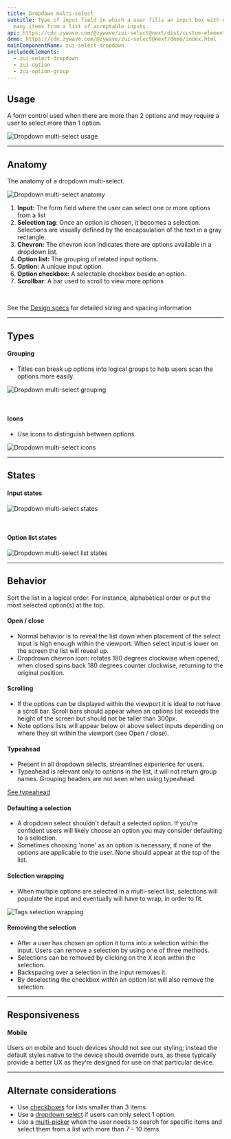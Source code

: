 ```yaml
---
title: Dropdown multi-select
subtitle: Type of input field in which a user fills an input box with one or
  many items from a list of acceptable inputs.
api: https://cdn.zywave.com/@zywave/zui-select@next/dist/custom-elements.json
demo: https://cdn.zywave.com/@zywave/zui-select@next/demo/index.html
mainComponentName: zui-select-dropdown
includedElements:
  - zui-select-dropdown
  - zui-option
  - zui-option-group
---
```

## Usage

A form control used when there are more than 2 options and may require a user to select more than 1 option.

![Dropdown multi-select usage](/images/multi_select_usage.svg)

- - -

## Anatomy

The anatomy of a dropdown multi-select.

![Dropdown multi-select anatomy](/images/multi_select_anatomy.svg)

1. **Input:** The form field where the user can select one or more options from a list
2. **Selection tag**: Once an option is chosen, it becomes a selection. Selections are visually defined by the encapsulation of the text in a gray rectangle.
3. **Chevron:** The chevron icon indicates there are options available in a dropdown list.
4. **Option list:** The grouping of related input options.
5. **Option:** A unique input option.
6. **Option checkbox:** A selectable checkbox beside an option.
7. **Scrollbar**: A bar used to scroll to view more options

<br>

See the [](https://xd.adobe.com/view/ef2f902b-219f-4e41-8bba-2bf079fc5969-ba7c/grid)[Design specs](https://xd.adobe.com/view/630718e2-ca07-4189-961b-2a655245666d-3654/grid) for detailed sizing and spacing information

- - -

## Types

#### Grouping

* Titles can break up options into logical groups to help users scan the options more easily.

![Dropdown multi-select grouping](/images/multiselect_grouping_specs.svg)

<br>

#### Icons

* Use icons to distinguish between options.

![Dropdown multi-select icons](/images/multiselect_icon_specs.svg)

- - -

## States

#### Input states

![Dropdown multi-select states](/images/multiselect_states.svg)

<br>

#### Option list states

![Dropdown multi-select list states](/images/multiselect_list_states.svg)

- - -

## Behavior

Sort the list in a logical order. For instance, alphabetical order or put the most selected option(s) at the top.

#### Open / close

* Normal behavior is to reveal the list down when placement of the select input is high enough within the viewport. When select input is lower on the screen the list will reveal up.
* Dropdrown chevron icon: rotates 180 degrees clockwise when opened, when closed spins back 180 degrees counter clockwise, returning to the original position.

#### Scrolling

* If the options can be displayed within the viewport it is ideal to not have a scroll bar. Scroll bars should appear when an options list exceeds the height of the screen but should not be taller than 300px.
* Note options lists will appear below or above select inputs depending on where they sit within the viewport (see Open / close).

#### Typeahead

* Present in all dropdown selects, streamlines experience for users.
* Typeahead is relevant only to options in the list, it will not return group names. Grouping headers are not seen when using typeahead.

[See typeahead](/design-system/patterns/typeahead/)

#### Defaulting a selection

* A dropdown select shouldn't default a selected option. If you're confident users will likely choose an option you may consider defaulting to a selection.
* Sometimes choosing 'none' as an option is necessary, if none of the options are applicable to the user. None should appear at the top of the list.

#### Selection wrapping

* When multiple options are selected in a multi-select list, selections will populate the input and eventually will have to wrap, in order to fit.

![Tags selection wrapping](/images/tag_specs.svg)

#### Removing the selection

* After a user has chosen an option it turns into a selection within the input. Users can remove a selection by using one of three methods.
* Selections can be removed by clicking on the X icon within the selection.
* Backspacing over a selection in the input removes it.
* By deselecting the checkbox within an option list will also remove the selection.

- - -

## Responsiveness

#### Mobile

Users on mobile and touch devices should not see our styling; instead the default styles native to the device should override ours, as these typically provide a better UX as they're designed for use on that particular device.

- - -

## Alternate considerations

* Use [checkboxes](/design-system/components/checkboxes/) for lists smaller than 3 items.
* Use a [dropdown select](/design-system/components/dropdown-selects/) if users can only select 1 option.
* Use a [multi-picker](/design-system/components/pickers/) when the user needs to search for specific items and select them from a list with more than 7 – 10 items.